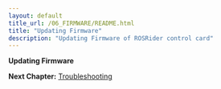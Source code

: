 ```yaml
---
layout: default
title_url: /06_FIRMWARE/README.html
title: "Updating Firmware"
description: "Updating Firmware of ROSRider control card"
---
```


__Updating Firmware__

__Next Chapter:__ [Troubleshooting](../10_DEBUG/README.md)
